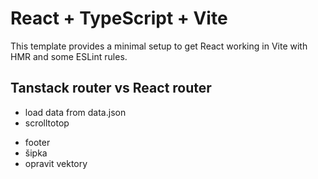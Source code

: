 # React + TypeScript + Vite

This template provides a minimal setup to get React working in Vite with HMR and some ESLint rules.

## Tanstack router vs React router

- load data from data.json
- scrolltotop

* footer
* šipka
* opravit vektory